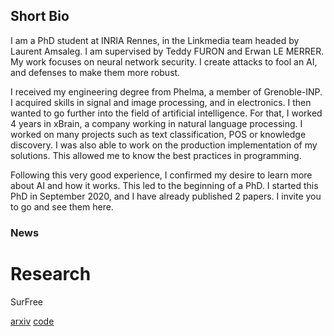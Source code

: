 ## Short Bio

I am a PhD student at INRIA Rennes, in the Linkmedia team headed by Laurent Amsaleg. I am supervised by Teddy FURON and Erwan LE MERRER. My work focuses on neural network security. I create attacks to fool an AI, and defenses to make them more robust.

I received my engineering degree from Phelma, a member of Grenoble-INP. I acquired skills in signal and image processing, and in electronics. I then wanted to go further into the field of artificial intelligence. For that, I worked 4 years in xBrain, a company working in natural language processing. I worked on many projects such as text classification, POS or knowledge discovery. I was also able to work on the production implementation of my solutions. This allowed me to know the best practices in programming.

Following this very good experience, I confirmed my desire to learn more about AI and how it works. This led to the beginning of a PhD. I started this PhD in September 2020, and I have already published 2 papers. I invite you to go and see them here. 




### News


# Research


SurFree

[arxiv](!https://arxiv.org/abs/2011.12807)
[code](!https://github.com/t-maho/SurFree)